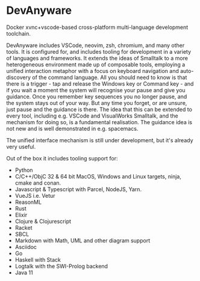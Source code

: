 # DevAnyware

Docker xvnc+vscode-based cross-platform multi-language development toolchain.

DevAnyware includes VSCode, neovim, zsh, chromium, and many other tools. It is configured for, and includes tooling for development in a variety of languages and frameworks. It extends the ideas of Smalltalk to a more heterogeneous environment made up of composable tools, employing a unified interaction metaphor with a focus on keyboard navigation and auto-discovery of the command language. All you should need to know is that there is a trigger - tap and release the Windows key or Command key - and if you wait a moment the system will recognise your pause and give you guidance. Once you remember key sequences you no longer pause, and the system stays out of your way. But any time you forget, or are unsure, just pause and the guidance is there. The idea that this can be extended to every tool, including e.g. VSCode and VisualWorks Smalltalk, and the mechanism for doing so, is a fundamental realisation. The guidance idea is not new and is well demonstrated in e.g. spacemacs.

The unified interface mechanism is still under development, but it's already very useful.

Out of the box it includes tooling support for:

- Python
- C/C++/ObjC 32 & 64 bit MacOS, Windows and Linux targets, ninja, cmake and conan.
- Javascript & Typescript with Parcel, NodeJS, Yarn.
- VueJS i.e. Vetur
- ReasonML
- Rust
- Elixir
- Clojure & Clojurescript
- Racket
- SBCL
- Markdown with Math, UML and other diagram support
- Asciidoc
- Go
- Haskell with Stack
- Logtalk with the SWI-Prolog backend
- Java 11
